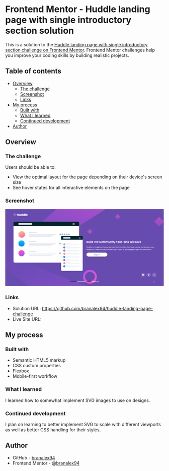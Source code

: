 # Frontend Mentor - Huddle landing page with single introductory section solution

This is a solution to the [Huddle landing page with single introductory section challenge on Frontend Mentor](https://www.frontendmentor.io/challenges/huddle-landing-page-with-a-single-introductory-section-B_2Wvxgi0). Frontend Mentor challenges help you improve your coding skills by building realistic projects.

## Table of contents

- [Overview](#overview)
  - [The challenge](#the-challenge)
  - [Screenshot](#screenshot)
  - [Links](#links)
- [My process](#my-process)
  - [Built with](#built-with)
  - [What I learned](#what-i-learned)
  - [Continued development](#continued-development)
- [Author](#author)

## Overview

### The challenge

Users should be able to:

- View the optimal layout for the page depending on their device's screen size
- See hover states for all interactive elements on the page

### Screenshot

![](./huddle-landing-page-finished-challenge.png)

### Links

- Solution URL: https://github.com/branalex94/huddle-landing-page-challenge
- Live Site URL:

## My process

### Built with

- Semantic HTML5 markup
- CSS custom properties
- Flexbox
- Mobile-first workflow

### What I learned

I learned how to somewhat implement SVG images to use on designs.

### Continued development

I plan on learning to better implement SVG to scale with different viewports as well as better CSS handling for their styles.

## Author

- GitHub - [branalex94](https://www.github.com/branalex94)
- Frontend Mentor - [@branalex94](https://www.frontendmentor.io/profile/branalex94)
